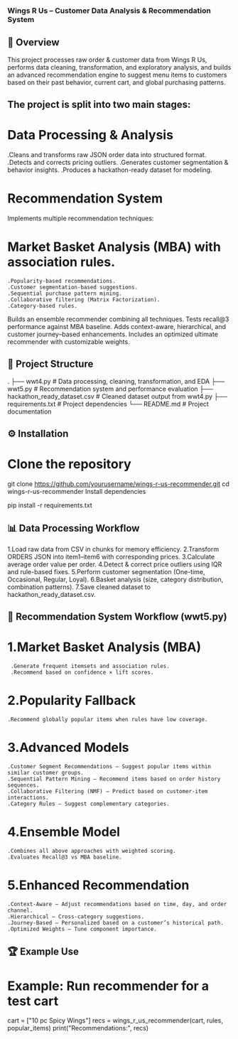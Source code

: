### Wings R Us – Customer Data Analysis & Recommendation System
## 📌 Overview
This project processes raw order & customer data from Wings R Us, performs data cleaning, transformation, and exploratory analysis, and builds an advanced recommendation engine to suggest menu items to customers based on their past behavior, current cart, and global purchasing patterns.

## The project is split into two main stages:

# Data Processing & Analysis

.Cleans and transforms raw JSON order data into structured format.
.Detects and corrects pricing outliers.
.Generates customer segmentation & behavior insights.
.Produces a hackathon-ready dataset for modeling.

# Recommendation System 

Implements multiple recommendation techniques:

# Market Basket Analysis (MBA) with association rules.
    .Popularity-based recommendations.
    .Customer segmentation-based suggestions.
    .Sequential purchase pattern mining.
    .Collaborative filtering (Matrix Factorization).
    .Category-based rules.

Builds an ensemble recommender combining all techniques.
Tests recall@3 performance against MBA baseline.
Adds context-aware, hierarchical, and customer journey–based enhancements.
Includes an optimized ultimate recommender with customizable weights.

## 📂 Project Structure

.
├── wwt4.py                # Data processing, cleaning, transformation, and EDA
├── wwt5.py                # Recommendation system and performance evaluation
├── hackathon_ready_dataset.csv   # Cleaned dataset output from wwt4.py
├── requirements.txt       # Project dependencies
└── README.md              # Project documentation
## ⚙️ Installation
# Clone the repository

git clone https://github.com/yourusername/wings-r-us-recommender.git
cd wings-r-us-recommender
Install dependencies

pip install -r requirements.txt

## 📊 Data Processing Workflow 
1.Load raw data from CSV in chunks for memory efficiency.
2.Transform ORDERS JSON into item1–item6 with corresponding prices.
3.Calculate average order value per order.
4.Detect & correct price outliers using IQR and rule-based fixes.
5.Perform customer segmentation (One-time, Occasional, Regular, Loyal).
6.Basket analysis (size, category distribution, combination patterns).
7.Save cleaned dataset to hackathon_ready_dataset.csv.

## 🤖 Recommendation System Workflow (wwt5.py)
# 1.Market Basket Analysis (MBA)
     .Generate frequent itemsets and association rules.
     .Recommend based on confidence × lift scores.

# 2.Popularity Fallback
    .Recommend globally popular items when rules have low coverage.

# 3.Advanced Models
    .Customer Segment Recommendations – Suggest popular items within similar customer groups.
    .Sequential Pattern Mining – Recommend items based on order history sequences.
    .Collaborative Filtering (NMF) – Predict based on customer-item interactions.
    .Category Rules – Suggest complementary categories.
# 4.Ensemble Model
    .Combines all above approaches with weighted scoring.
    .Evaluates Recall@3 vs MBA baseline.

# 5.Enhanced Recommendation
    .Context-Aware – Adjust recommendations based on time, day, and order channel.
    .Hierarchical – Cross-category suggestions.
    .Journey-Based – Personalized based on a customer’s historical path.
    .Optimized Weights – Tune component importance.

## 🏆 Example Use

# Example: Run recommender for a test cart
cart = ["10 pc Spicy Wings"]
recs = wings_r_us_recommender(cart, rules, popular_items)
print("Recommendations:", recs)
